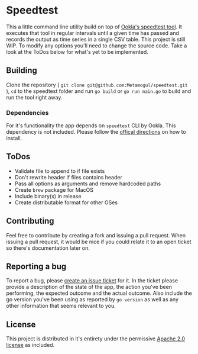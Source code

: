 # Speedtest

This a little command line utility build on top of [Ookla's speedtest tool](https://www.speedtest.net/de/apps/cli). It executes that tool in regular intervals until a given time has passed and records the output as time series in a single CSV table. This project is still WIP. To modify any options you'll need to change the source code. Take a look at the ToDos below for what's yet to be implemented. 

## Building ##

Clone the repository ( `git clone git@github.com:Metamogul/speedtest.git` ), `cd` to the speedtest folder and run `go build` or `go run main.go` to build and run the tool right away.

### Dependencies ###

For it's functionality the app depends on `speedtest` CLI by Ookla. This dependency is not included. Please follow the [offical directions](https://www.speedtest.net/de/apps/cli) on how to install.

## ToDos ##

- Validate file to append to if file exists
- Don't rewrite header if files contains header
- Pass all options as arguments and remove hardcoded paths
- Create `brew` package for MacOS
- Include binary(s) in release
- Create distributable format for other OSes

## Contributing ##

Feel free to contribute by creating a fork and issuing a pull request. When issuing a pull request, it would be nice if you could relate it to an open ticket so there's documentation later on.

## Reporting a bug ##

To report a bug, please [create an issue ticket](https://github.com/Metamogul/UTM-Snapshot-Manager/issues) for it. In the ticket please provide a description of the state of the app, the action you've been performing, the expected outcome and the actual outcome. Also include the go version you've been using as reported by `go version` as well as any other information that seems relevant to you.

## License ##

This project is distributed in it's entirety under the permissive [Apache 2.0 license](https://github.com/Metamogul/speedtest/blob/main/LICENSE) as included.
